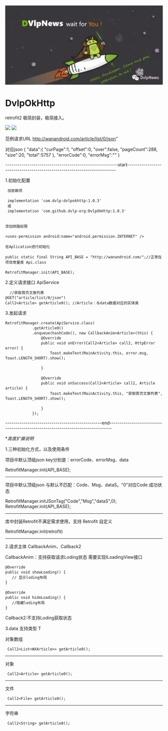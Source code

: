 
![image](https://github.com/dvlp-org/DvlpTinker/blob/master/app/src/main/res/raw/banner.jpg?raw=true)

# DvlpOkHttp


retrofit2 极简封装，极简接入。

 
 [![](https://jitpack.io/v/dvlp-org/DvlpOkHttp.svg)](https://jitpack.io/#dvlp-org/DvlpOkHttp)
 [![](https://img.shields.io/badge/bintray-1.0.3-brightgreen.svg)](https://jitpack.io/#dvlp-org/DvlpOkHttp)

 范例请求URL
 http://wanandroid.com/article/list/0/json"
 
 对应json
 {
    "data":{
        "curPage":1,
        "offset":0,
        "over":false,
        "pageCount":288,
        "size":20,
        "total":5757
    },
    "errorCode":0,
    "errorMsg":""
}



 --------------------------------------------------------start------------------------------------------------------------------------
 
1.初始化配置

     加依赖项
 
     implementation 'com.dvlp:dvlpokhttp:1.0.3'
     或
     implementation 'com.github.dvlp-org:DvlpOkHttp:1.0.3'

     
    添加网路权限
 
    <uses-permission android:name="android.permission.INTERNET" />

    在Aplication进行初始化

    public static final String API_BASE = "http://wanandroid.com/";//正常在项目常量类 Api.class

    RetrofitManager.init(API_BASE);
    
2.定义请求接口 ApiService
    
      //获取首页文章列表
    @GET("article/list/0/json")
    Call2<Article> getArticle0(); //Article：与data数据对应的实体类
    
 3.发起请求 
   
    RetrofitManager.create(ApiService.class)
                .getArticle0()
                .enqueue(hashCode(), new CallbackAnim<Article>(this) {
                    @Override
                    public void onError(Call2<Article> call2, HttpError error) {
                        Toast.makeText(MainActivity.this, error.msg, Toast.LENGTH_SHORT).show();

                    }

                    @Override
                    public void onSuccess(Call2<Article> call2, Article article) {
                        Toast.makeText(MainActivity.this, "获取首页文章列表", Toast.LENGTH_SHORT).show();

                    }
                });
      
------------------------------------------------end-------------------------------------------------------------------------------




**高度扩展说明*

1.三种初始化方式，以及使用条件

项目中默认顶级json key分别是：errorCode、errorMsg、data

   RetrofitManager.init(API_BASE); 

---
项目中默认顶级json 与默认不匹配：Code、Msg、dataS。“0”对应Code 成功状态

   RetrofitManager.initJSonTag("Code","Msg","dataS",0);
   RetrofitManager.init(API_BASE); 

---
库中封装Retrofit不满足需求使用，支持 Retrofit 自定义

   RetrofitManager.init(retrofit)



---
2.请求主体 CallbackAnim、Callback2

 CallbackAnim：支持获取请求Loding状态
 需要实现ILoadingView接口
 
    @Override
    public void showLoading() {
       // 显示loding布局
    }

    @Override
    public void hideLoading() {
       //隐藏loding布局
    }
    
 Callback2:不支持Loding获取状态           
 
3.data 支持类型 T

  对象数组
  
     Call2<List<WXArticle>> getArticle0();
  
  ---
  对象
  
     Call2<Article> getArticle0();
   
   ---
  文件
  
     Call2<File> getArticle0();
     
   ---  
  字符串
  
     Call2<String> getArticle0();


